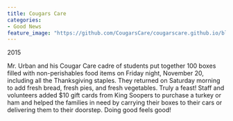 ```yaml
---
title: Cougars Care
categories:
- Good News
feature_image: "https://github.com/CougarsCare/cougarscare.github.io/blob/master/assets/images/testpic.jpg?raw=true"
---
```

2015

Mr. Urban and his Cougar Care cadre of students put together 100 boxes filled with non-perishables food items on Friday night, November 20, including all the Thanksgiving staples. They returned on Saturday morning to add fresh bread, fresh pies, and fresh vegetables. Truly a feast! Staff and volunteers added $10 gift cards from King Soopers to purchase a turkey or ham and helped the families in need by carrying their boxes to their cars or delivering them to their doorstep. Doing good feels good! 
